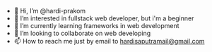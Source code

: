 - 👋 Hi, I’m @hardi-prakom
- 👀 I’m interested in fullstack web developer, but i'm a beginner
- 🌱 I’m currently learning frameworks in web development
- 💞️ I’m looking to collaborate on web developing
- 📫 How to reach me just by email to hardisaputramail@gmail.com

<!---
hardi-prakom/hardi-prakom is a ✨ special ✨ repository because its `README.md` (this file) appears on your GitHub profile.
You can click the Preview link to take a look at your changes.
--->
